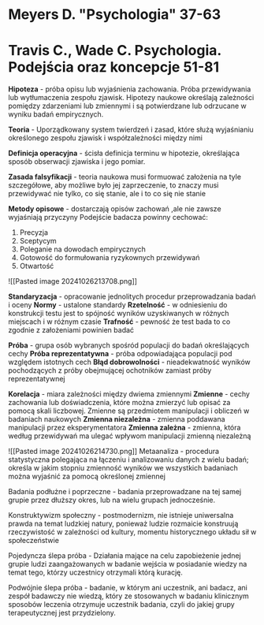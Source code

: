 # Meyers D. "Psychologia" 37-63
# Travis C., Wade C. Psychologia. Podejścia oraz koncepcje 51-81

**Hipoteza** - próba opisu lub wyjaśnienia zachowania. Próba przewidywania lub wytłumaczenia zespołu zjawisk. Hipotezy naukowe określają zależności pomiędzy zdarzeniami lub zmiennymi i są potwierdzane lub odrzucane w wyniku badań empirycznych.

**Teoria** - Uporządkowany system twierdzeń i zasad, które służą wyjaśnianiu określonego zespołu zjawisk i współzależności między nimi

**Definicja operacyjna** - ścisła definicja terminu w hipotezie, określająca sposób obserwacji zjawiska i jego pomiar.

**Zasada falsyfikacji** - teoria naukowa musi formuować założenia na tyle szczegółowe, aby możliwe było jej zaprzeczenie, to znaczy musi przewidywać nie tylko, co się stanie, ale i to co się nie stanie


**Metody opisowe** - dostarczają opisów zachowań ,ale nie zawsze wyjaśniają przyczyny
Podejście badacza powinny cechować:
1. Precyzja
2. Sceptycym
3. Poleganie na dowodach empirycznych
4. Gotowość do formułowania ryzykownych przewidywań
5. Otwartość


![[Pasted image 20241026213708.png]]

**Standaryzacja** -  opracowanie jednolitych procedur przeprowadzania badań i oceny
**Normy** - ustalone standardy
**Rzetelność** - w odniesieniu do konstrukcji testu jest to spójność wyników uzyskiwanych w różnych miejscach i w różnym czasie
**Trafność** - pewność że test bada to co zgodnie z założeniami powinien badać

**Próba** - grupa osób wybranych spośród populacji do badań określających cechy
**Próba reprezentatywna** - próba odpowiadająca populacji pod względem istotnych cech
**Błąd dobrowolności** - nieadekwatność wyników pochodzących z próby obejmującej ochotników zamiast próby reprezentatywnej

**Korelacja** - miara zależności między dwiema zmiennymi
**Zmienne** - cechy zachowania lub doświadczenia, które można zmierzyć lub opisać za pomocą skali liczbowej. Zmienne są przedmiotem manipulacji i obliczeń w badaniach naukowych
**Zmienna niezależna** - zmienna poddawana manipulacji przez eksperymentatora
**Zmienna zależna** - zmienna, która według przewidywań ma ulegać wpływom manipulacji zmienną niezależną

![[Pasted image 20241026214730.png]]
Metaanaliza - procedura statystyczna polegająca na łączeniu i analizowaniu danych z wielu badań; określa w jakim stopniu zmienność wyników we wszystkich badaniach można wyjaśnić za pomocą określonej zmiennej

Badania podłużne i poprzeczne - badania przeprowadzane na tej samej grupie przez dłuższy okres, lub na wielu grupach jednocześnie.

Konstruktywizm społeczny - postmodernizm, nie istnieje uniwersalna prawda na temat ludzkiej natury, ponieważ ludzie rozmaicie konstruują rzeczywistość w zależności od kultury, momentu historycznego  układu sił w społeczeństwie

Pojedyncza ślepa próba - Działania mające na celu zapobieżenie jednej grupie ludzi zaangażowanych w badanie wejścia w posiadanie wiedzy na temat tego, którzy uczestnicy otrzymali którą kurację.

Podwójnie ślepa próba - badanie, w którym ani uczestnik, ani badacz, ani zespół badawczy nie wiedzą, który ze stosowanych w badaniu klinicznym sposobów leczenia otrzymuje uczestnik badania, czyli do jakiej grupy terapeutycznej jest przydzielony.